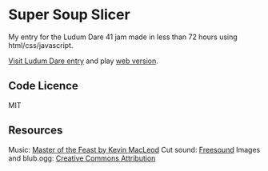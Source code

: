 # Super Soup Slicer

My entry for the Ludum Dare 41 jam made in less than 72 hours using html/css/javascript.

[Visit Ludum Dare entry](https://ldjam.com/events/ludum-dare/41/super-soup-slicer) and play  [web version](https://cwiep.itch.io/super-soup-slicer).

## Code Licence
MIT

## Resources
Music: [Master of the Feast by Kevin MacLeod](http://freemusicarchive.org/music/Kevin_MacLeod/Best_of_2014_1461/Master_of_the_Feast)
Cut sound: [Freesound](https://freesound.org/people/Abyssmal/sounds/35213/)
Images and blub.ogg: [Creative Commons Attribution](https://creativecommons.org/licenses/by/3.0/)

